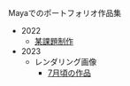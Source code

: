 Mayaでのポートフォリオ作品集

- 2022
   - [某課題制作](maya2022/02/某課題制作/)
- 2023
   - レンダリング画像
      - [7月頃の作品](maya2023/07/rendering/)
